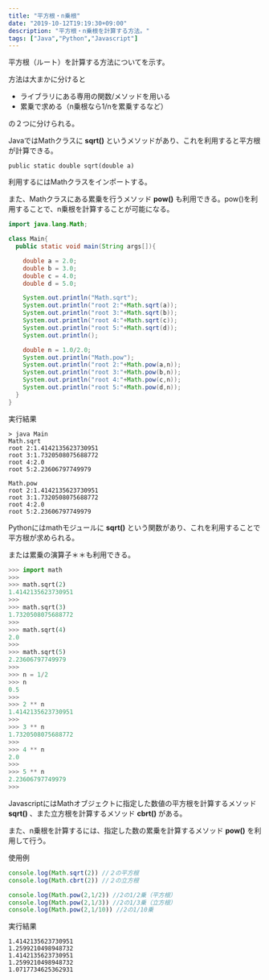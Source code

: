 ```yaml
---
title: "平方根・n乗根"
date: "2019-10-12T19:19:30+09:00"
description: "平方根・n乗根を計算する方法。"
tags: ["Java","Python","Javascript"]
---
```


平方根（ルート）を計算する方法についてを示す。

方法は大まかに分けると

- ライブラリにある専用の関数/メソッドを用いる
- 累乗で求める（n乗根なら1/nを累乗するなど）

の２つに分けられる。

<div class="note_content_by_programming_language" id="note_content_Java">

JavaではMathクラスに **sqrt()** というメソッドがあり、これを利用すると平方根が計算できる。  

`public static double sqrt(double a)`  

利用するにはMathクラスをインポートする。

また、Mathクラスにある累乗を行うメソッド **pow()** も利用できる。pow()を利用することで、n乗根を計算することが可能になる。

```java
import java.lang.Math;

class Main{
  public static void main(String args[]){

    double a = 2.0;
    double b = 3.0;
    double c = 4.0;
    double d = 5.0;

    System.out.println("Math.sqrt");
    System.out.println("root 2:"+Math.sqrt(a));
    System.out.println("root 3:"+Math.sqrt(b));
    System.out.println("root 4:"+Math.sqrt(c));
    System.out.println("root 5:"+Math.sqrt(d));
    System.out.println();

    double n = 1.0/2.0;
    System.out.println("Math.pow");
    System.out.println("root 2:"+Math.pow(a,n));
    System.out.println("root 3:"+Math.pow(b,n));
    System.out.println("root 4:"+Math.pow(c,n));
    System.out.println("root 5:"+Math.pow(d,n));
  }
}
```

実行結果
```
> java Main
Math.sqrt
root 2:1.4142135623730951
root 3:1.7320508075688772
root 4:2.0
root 5:2.23606797749979

Math.pow
root 2:1.4142135623730951
root 3:1.7320508075688772
root 4:2.0
root 5:2.23606797749979
```

</div>
<div class="note_content_by_programming_language" id="note_content_Python">

Pythonにはmathモジュールに **sqrt()** という関数があり、これを利用することで平方根が求められる。

または累乗の演算子＊＊も利用できる。

```python
>>> import math
>>> 
>>> math.sqrt(2) 
1.4142135623730951
>>> 
>>> math.sqrt(3) 
1.7320508075688772
>>>             
>>> math.sqrt(4) 
2.0
>>>
>>> math.sqrt(5) 
2.23606797749979
>>>
>>> n = 1/2
>>> n
0.5
>>>
>>> 2 ** n
1.4142135623730951
>>> 
>>> 3 ** n
1.7320508075688772
>>>
>>> 4 ** n
2.0
>>>
>>> 5 ** n
2.23606797749979
>>>
```

</div>
<div class="note_content_by_programming_language" id="note_content_Javascript">

JavascriptにはMathオブジェクトに指定した数値の平方根を計算するメソッド **sqrt()** 、また立方根を計算するメソッド **cbrt()** がある。

また、n乗根を計算するには、指定した数の累乗を計算するメソッド **pow()** を利用して行う。

使用例

```javascript
console.log(Math.sqrt(2)) //２の平方根
console.log(Math.cbrt(2)) //２の立方根

console.log(Math.pow(2,1/2)) //2の1/2乗（平方根）
console.log(Math.pow(2,1/3)) //2の1/3乗（立方根）
console.log(Math.pow(2,1/10)) //2の1/10乗
```

実行結果

```
1.4142135623730951
1.2599210498948732
1.4142135623730951
1.2599210498948732
1.0717734625362931
```

</div>

